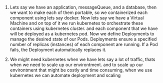 1. Lets say we have an application, messageQueue, and a database, then we want to make each of them portable,
   so we containerized each component using lets say docker. Now lets say we have a Virtual Machine and on top of it we run kubernetes to orchestrate these containers using kubernetes cluster.
   and each component that we have will be deployed as a kubernetes pod. Now we define Deployments to manage the desired state of our Pods.
   Deployments ensure a specified number of replicas (instances) of each component are running. If a Pod fails, the Deployment automatically replaces it.

2. We might need kubernetes when we have lets say a lot of traffic, thats when we need to scale up our environtment.
   and to scale up our environtment that might be costly and time consuming, when we use kubernetes we can automate deployment and scaling
